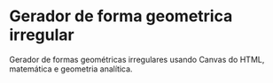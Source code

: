 # Gerador  de forma geometrica irregular
Gerador de formas geométricas irregulares usando Canvas do HTML, matemática e geometria analítica. 

